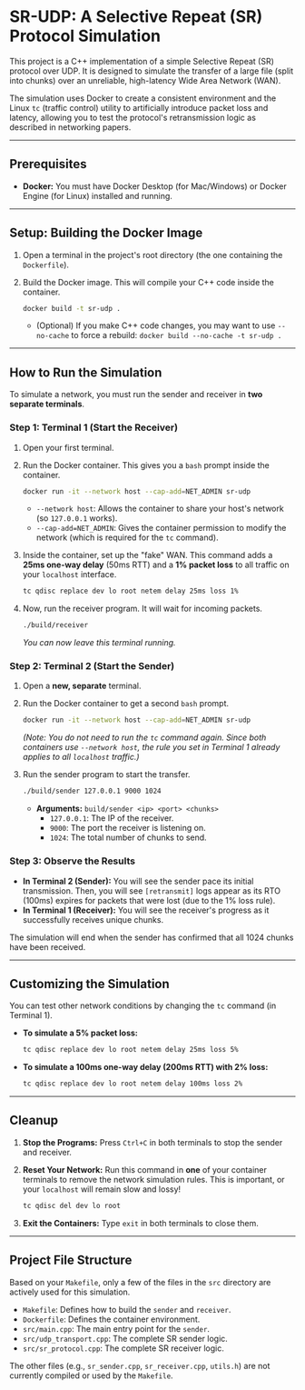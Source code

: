 # SR-UDP: A Selective Repeat (SR) Protocol Simulation

This project is a C++ implementation of a simple Selective Repeat (SR) protocol over UDP. It is designed to simulate the transfer of a large file (split into chunks) over an unreliable, high-latency Wide Area Network (WAN).

The simulation uses Docker to create a consistent environment and the Linux `tc` (traffic control) utility to artificially introduce packet loss and latency, allowing you to test the protocol's retransmission logic as described in networking papers.

---

## Prerequisites

* **Docker:** You must have Docker Desktop (for Mac/Windows) or Docker Engine (for Linux) installed and running.

---

## Setup: Building the Docker Image

1.  Open a terminal in the project's root directory (the one containing the `Dockerfile`).
2.  Build the Docker image. This will compile your C++ code inside the container.

    ```bash
    docker build -t sr-udp .
    ```

    * (Optional) If you make C++ code changes, you may want to use `--no-cache` to force a rebuild:
        `docker build --no-cache -t sr-udp .`

---

## How to Run the Simulation

To simulate a network, you must run the sender and receiver in **two separate terminals**.

### Step 1: Terminal 1 (Start the Receiver)

1.  Open your first terminal.
2.  Run the Docker container. This gives you a `bash` prompt inside the container.

    ```bash
    docker run -it --network host --cap-add=NET_ADMIN sr-udp
    ```
    * `--network host`: Allows the container to share your host's network (so `127.0.0.1` works).
    * `--cap-add=NET_ADMIN`: Gives the container permission to modify the network (which is required for the `tc` command).

3.  Inside the container, set up the "fake" WAN. This command adds a **25ms one-way delay** (50ms RTT) and a **1% packet loss** to all traffic on your `localhost` interface.

    ```bash
    tc qdisc replace dev lo root netem delay 25ms loss 1%
    ```

4.  Now, run the receiver program. It will wait for incoming packets.

    ```bash
    ./build/receiver
    ```
    *You can now leave this terminal running.*

### Step 2: Terminal 2 (Start the Sender)

1.  Open a **new, separate** terminal.
2.  Run the Docker container to get a second `bash` prompt.

    ```bash
    docker run -it --network host --cap-add=NET_ADMIN sr-udp
    ```
    *(Note: You do not need to run the `tc` command again. Since both containers use `--network host`, the rule you set in Terminal 1 already applies to all `localhost` traffic.)*

3.  Run the sender program to start the transfer.

    ```bash
    ./build/sender 127.0.0.1 9000 1024
    ```

    * **Arguments:** `build/sender <ip> <port> <chunks>`
        * `127.0.0.1`: The IP of the receiver.
        * `9000`: The port the receiver is listening on.
        * `1024`: The total number of chunks to send.

### Step 3: Observe the Results

* **In Terminal 2 (Sender):** You will see the sender pace its initial transmission. Then, you will see `[retransmit]` logs appear as its RTO (100ms) expires for packets that were lost (due to the 1% loss rule).
* **In Terminal 1 (Receiver):** You will see the receiver's progress as it successfully receives unique chunks.

The simulation will end when the sender has confirmed that all 1024 chunks have been received.

---

## Customizing the Simulation

You can test other network conditions by changing the `tc` command (in Terminal 1).

* **To simulate a 5% packet loss:**
    ```bash
    tc qdisc replace dev lo root netem delay 25ms loss 5%
    ```

* **To simulate a 100ms one-way delay (200ms RTT) with 2% loss:**
    ```bash
    tc qdisc replace dev lo root netem delay 100ms loss 2%
    ```

---

## Cleanup

1.  **Stop the Programs:** Press `Ctrl+C` in both terminals to stop the sender and receiver.
2.  **Reset Your Network:** Run this command in **one** of your container terminals to remove the network simulation rules. This is important, or your `localhost` will remain slow and lossy!

    ```bash
    tc qdisc del dev lo root
    ```

3.  **Exit the Containers:** Type `exit` in both terminals to close them.

---

## Project File Structure

Based on your `Makefile`, only a few of the files in the `src` directory are actively used for this simulation.

* `Makefile`: Defines how to build the `sender` and `receiver`.
* `Dockerfile`: Defines the container environment.
* `src/main.cpp`: The main entry point for the `sender`.
* `src/udp_transport.cpp`: The complete SR sender logic.
* `src/sr_protocol.cpp`: The complete SR receiver logic.

The other files (e.g., `sr_sender.cpp`, `sr_receiver.cpp`, `utils.h`) are not currently compiled or used by the `Makefile`.